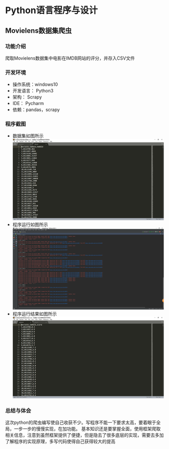 # Python语言程序与设计
## Movielens数据集爬虫
### 功能介绍
爬取Movielens数据集中电影在IMDB网站的评分，并存入CSV文件
### 开发环境
* 操作系统：windows10
* 开发语言： Python3
* 架构： Scrapy
* IDE： Pycharm
* 依赖：pandas，scrapy
### 程序截图
* 数据集如图所示
![link.csv](https://github.com/ywjjj/crawler/blob/master/1.PNG)
* 程序运行如图所示
![running](https://github.com/ywjjj/crawler/blob/master/3.PNG)
* 程序运行结果如图所示
![result](https://github.com/ywjjj/crawler/blob/master/2.PNG)

### 总结与体会
这次python的爬虫编写使自己收获不少。写程序不能一下要求太高，要着眼于全局，一步一步的慢慢实现，在加功能。
基本知识还是要掌握全面，使用框架爬取相关信息，注意到虽然框架提供了便捷，但是隐去了很多底层的实现，需要去多加了解程序的实现原理，多写代码使得自己获得较大的提高
